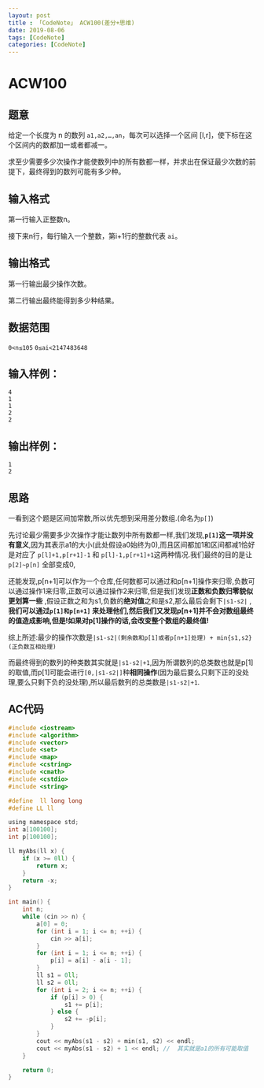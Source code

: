 ```yaml
---
layout: post
title : 「CodeNote」 ACW100(差分+思维)
date: 2019-08-06
tags: [CodeNote]
categories: [CodeNote]
---
```


# ACW100

## 题意

给定一个长度为 n 的数列 ```a1,a2,…,an```，每次可以选择一个区间 [l,r]，使下标在这个区间内的数都加一或者都减一。

求至少需要多少次操作才能使数列中的所有数都一样，并求出在保证最少次数的前提下，最终得到的数列可能有多少种。

## 输入格式

第一行输入正整数n。

接下来n行，每行输入一个整数，第i+1行的整数代表 ```ai```。

## 输出格式

第一行输出最少操作次数。

第二行输出最终能得到多少种结果。

## 数据范围

```0<n≤105```
```0≤ai<2147483648```

## 输入样例：

```
4
1
1
2
2
```

## 输出样例：

```
1
2
```

## 思路

一看到这个题是区间加常数,所以优先想到采用差分数组.(命名为```p[]```)

先讨论最少需要多少次操作才能让数列中所有数都一样,我们发现,**```p[1]```这一项并没有意义**,因为其表示a1的大小(此处假设a0始终为0),而且区间都加1和区间都减1恰好是对应了 ```p[l]+1,p[r+1]-1``` 和 ```p[l]-1,p[r+1]+1```这两种情况.我们最终的目的是让```p[2]~p[n]``` 全部变成0,

还能发现,p[n+1]可以作为一个仓库,任何数都可以通过和p[n+1]操作来归零,负数可以通过操作1来归零,正数可以通过操作2来归零,但是我们发现**正数和负数归零貌似更划算一些** ,假设正数之和为s1,负数的**绝对值**之和是s2,那么最后会剩下``|s1-s2|`` ,**我们可以通过```p[1]和p[n+1]``` 来处理他们,然后我们又发现p[n+1]并不会对数组最终的值造成影响,但是!如果对p[1]操作的话,会改变整个数组的最终值!**

综上所述:最少的操作次数是```|s1-s2|(剩余数和p[1]或者p[n+1]处理) + min{s1,s2}(正负数互相处理) ```

而最终得到的数列的种类数其实就是```|s1-s2|+1```,因为所谓数列的总类数也就是p[1]的取值,而p[1]可能会进行```[0,|s1-s2|]```种**相同操作**(因为最后要么只剩下正的没处理,要么只剩下负的没处理),所以最后数列的总类数是```|s1-s2|+1```.

## AC代码

```c
#include <iostream>
#include <algorithm>
#include <vector>
#include <set>
#include <map>
#include <cstring>
#include <cmath>
#include <cstdio>
#include <string>

#define  ll long long
#define LL ll

using namespace std;
int a[100100];
int p[100100];

ll myAbs(ll x) {
    if (x >= 0ll) {
        return x;
    }
    return -x;
}

int main() {
    int n;
    while (cin >> n) {
        a[0] = 0;
        for (int i = 1; i <= n; ++i) {
            cin >> a[i];
        }
        for (int i = 1; i <= n; ++i) {
            p[i] = a[i] - a[i - 1];
        }
        ll s1 = 0ll;
        ll s2 = 0ll;
        for (int i = 2; i <= n; ++i) {
            if (p[i] > 0) {
                s1 += p[i];
            } else {
                s2 += -p[i];
            }
        }
        cout << myAbs(s1 - s2) + min(s1, s2) << endl;
        cout << myAbs(s1 - s2) + 1 << endl; //  其实就是a1的所有可能取值
    }

    return 0;
}
```


